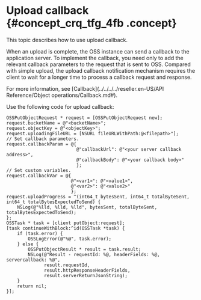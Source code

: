 # Upload callback {#concept_crq_tfg_4fb .concept}

This topic describes how to use upload callback.

When an upload is complete, the OSS instance can send a callback to the application server. To implement the callback, you need only to add the relevant callback parameters to the request that is sent to OSS. Compared with simple upload, the upload callback notification mechanism requires the client to wait for a longer time to process a callback request and response.

For more information, see [Callback](../../../../reseller.en-US/API Reference/Object operations/Callback.md#).

Use the following code for upload callback:

```
OSSPutObjectRequest * request = [OSSPutObjectRequest new];
request.bucketName = @"<bucketName>";
request.objectKey = @"<objectKey>";
request.uploadingFileURL = [NSURL fileURLWithPath:@<filepath>"];
// Set callback parameters.
request.callbackParam = @{
                          @"callbackUrl": @"<your server callback address>",
                          @"callbackBody": @"<your callback body>"
                          };
// Set custom variables.
request.callbackVar = @{
                        @"<var1>": @"<value1>",
                        @"<var2>": @"<value2>"
                        };
request.uploadProgress = ^(int64_t bytesSent, int64_t totalByteSent, int64_t totalBytesExpectedToSend) {
    NSLog(@"%lld, %lld, %lld", bytesSent, totalByteSent, totalBytesExpectedToSend);
};
OSSTask * task = [client putObject:request];
[task continueWithBlock:^id(OSSTask *task) {
    if (task.error) {
        OSSLogError(@"%@", task.error);
    } else {
        OSSPutObjectResult * result = task.result;
        NSLog(@"Result - requestId: %@, headerFields: %@, servercallback: %@",
              result.requestId,
              result.httpResponseHeaderFields,
              result.serverReturnJsonString);
    }
    return nil;
}];
```


